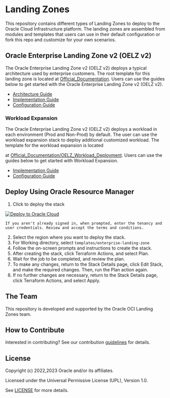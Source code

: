 # Landing Zones

This repository contains different types of Landing Zones to deploy to the Oracle Cloud Infrastructure platform. The landing zones are assembled from modules and templates that users can use in their default configuration or fork this repo and customize for your own scenarios.

## Oracle Enterprise Landing Zone v2 (OELZ v2)

The Oracle Enterprise Landing Zone v2 (OELZ v2) deploys a typical architecture used by enterprise customers. The root template for this landing zone is located at [Official_Documentation](./Official_Documentation/OELZ_Baseline_Deployment). Users can use the guides below to get started with the Oracle Enterprise Landing Zone v2 (OELZ v2).

- [Architecture Guide](./Official_Documentation/OELZ_Baseline_Deployment/Architecture_Guide.md)
- [Implementation Guide](./Official_Documentation/OELZ_Baseline_Deployment/IMPLEMENTATION.md)
- [Configuration Guide](./Official_Documentation/OELZ_Baseline_Deployment/CONFIGURATION.md)

### Workload Expansion
The Oracle Enterprise Landing Zone v2 (OELZ v2) deploys a workload in each environment (Prod and Non-Prod) by default.
The user can use the workload expansion stack to deploy additional customized workload. The template for the workload expansion is located

at [Official_Documentation/OELZ_Workload_Deployment](./Official_Documentation/OELZ_Workload_Deployment/). Users can use the guides below to get started with Workload Expansion.

- [Implementation Guide](./Official_Documentation/OELZ_Workload_Deployment/IMPLEMENTATION.md)
- [Configuration Guide](./Official_Documentation/OELZ_Workload_Deployment/CONFIGURATION.md)

## Deploy Using Oracle Resource Manager
1. Click to deploy the stack

[![Deploy to Oracle Cloud](https://oci-resourcemanager-plugin.plugins.oci.oraclecloud.com/latest/deploy-to-oracle-cloud.svg)](https://cloud.oracle.com/resourcemanager/stacks/create?zipUrl=https://github.com/oracle-quickstart/oci-landing-zones/archive/refs/tags/v2.2.2.zip)

    If you aren't already signed in, when prompted, enter the tenancy and user credentials. Review and accept the terms and conditions.


2. Select the region where you want to deploy the stack.
3. For Working directory, select `templates/enterprise-landing-zone`
4. Follow the on-screen prompts and instructions to create the stack.
5. After creating the stack, click Terraform Actions, and select Plan.
6. Wait for the job to be completed, and review the plan.
7. To make any changes, return to the Stack Details page, click Edit Stack, and make the required changes. Then, run the Plan action again.
8. If no further changes are necessary, return to the Stack Details page, click Terraform Actions, and select Apply.


## The Team

This repository is developed and supported by the Oracle OCI Landing Zones team.

## How to Contribute

Interested in contributing?  See our contribution [guidelines](CONTRIBUTING.md) for details.

## License

Copyright (c) 2022,2023 Oracle and/or its affiliates.

Licensed under the Universal Permissive License (UPL), Version 1.0.

See [LICENSE](./LICENSE) for more details.

